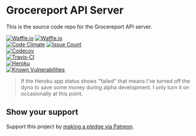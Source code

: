 # Grocereport API Server  

This is the source code repo for the Grocereport API server.  

[![Waffle.io](https://img.shields.io/waffle/label/nothingworksright/grocereport_api.svg?style=flat-square&label=Product%20Backlog%20Items%20Ready)](https://waffle.io/nothingworksright/grocereport_api)
[![Waffle.io](https://img.shields.io/waffle/label/nothingworksright/grocereport_api/in%20progress.svg?style=flat-square&label=Product%20Backlog%20Items%20In%20Progress)](https://waffle.io/nothingworksright/grocereport_api)  
[![Code Climate](https://img.shields.io/codeclimate/github/nothingworksright/grocereport_api.svg?style=flat-square&label=Code%20Review%20GPA)](https://codeclimate.com/github/nothingworksright/grocereport_api)
[![Issue Count](https://img.shields.io/codeclimate/issues/github/nothingworksright/grocereport_api.svg?style=flat-square&label=Code%20Review%20Issues%20Found)](https://codeclimate.com/github/nothingworksright/grocereport_api)  
[![Codecov](https://img.shields.io/codecov/c/github/nothingworksright/grocereport_api.svg?style=flat-square&label=Code%20Test%20Coverage)](https://codecov.io/gh/nothingworksright/grocereport_api)  
[![Travis-CI](https://img.shields.io/travis/nothingworksright/grocereport_api.svg?style=flat-square&label=Travis-CI%20Test%20Build%20Deploy)](https://travis-ci.org/nothingworksright/grocereport_api)  
[![Heroku](http://heroku-badge.herokuapp.com/?app=grocereportapi&style=flat-square&svg=1)](https://grocereportapi.herokuapp.com)  
[![Known Vulnerabilities](https://snyk.io/test/github/nothingworksright/grocereport_api/badge.svg)](https://snyk.io/test/github/nothingworksright/grocereport_api)  

> If the Heroku app status shows "failed" that means I've turned off the dyno to save some money during alpha development. I only turn it on occasionally at this point.  

## Show your support  

Support this project by [making a pledge via Patreon](https://www.patreon.com/jmg1138).  
